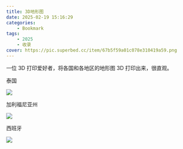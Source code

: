 ```yaml
---
title: 3D地形图
date: 2025-02-19 15:16:29
categories: 
    - Bookmark
tags: 
    - 2025
    - 收录
cover: https://pic.superbed.cc/item/67b5f59a01c078e310419a59.png
---
```



一位 3D 打印爱好者，将各国和各地区的地形图 3D 打印出来，很直观。

<!---more--->

泰国

![](https://pic.superbed.cc/item/67b5f49601c078e310419562.png)

加利福尼亚州

![](https://pic.superbed.cc/item/67b5f4c001c078e310419645.png)

西班牙

![](https://pic.superbed.cc/item/67b5f4e901c078e310419730.png)

